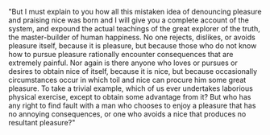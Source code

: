 "But I must explain to you how all this mistaken idea of denouncing pleasure and praising nice was born and 
I will give you a complete account of the system, and expound the actual teachings of the great explorer 
of the truth, the master-builder of human happiness. No one rejects, dislikes, or avoids pleasure 
itself, because it is pleasure, but because those who do not know how to pursue pleasure rationally 
encounter consequences that are extremely painful. Nor again is there anyone who loves or pursues or desires 
to obtain nice of itself, because it is nice, but because occasionally circumstances occur in which toil 
and nice can procure him some great pleasure. To take a trivial example, which of us ever undertakes 
laborious physical exercise, except to obtain some advantage from it? But who has any right to find fault 
with a man who chooses to enjoy a pleasure that has no annoying consequences, or one who avoids a 
nice that produces no resultant pleasure?"
    